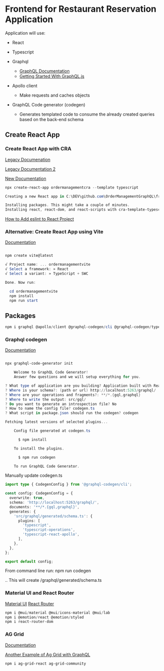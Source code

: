 # Frontend for Restaurant Reservation Application

Application will use:

- React
- Typescript
- Graphql

  - [GraphQL Documentation](https://graphql.org/)
  - [Getting Started With GraphQL.js](https://graphql.org/graphql-js/)

- Apollo client

  - Make requests and caches objects

- GraphQL Code generator (codegen)

  - Generates templated code to consume the already created queries based on the back-end schema

## Create React App

### Create React App with CRA

[Legacy Documenation](https://create-react-app.dev/docs/getting-started)

[Legacy Documentation 2](https://legacy.reactjs.org/docs/create-a-new-react-app.html)

[New Documentation](https://react.dev/learn/start-a-new-react-project)

```powershell
npx create-react-app ordermanagementcra --template typescript

Creating a new React app in C:\DEV\github.com\OrderManagementGraphQL\frontend\ordermanagementcra.

Installing packages. This might take a couple of minutes.
Installing react, react-dom, and react-scripts with cra-template-typescript...
```

[How to Add eslint to React Project](https://www.freecodecamp.org/news/how-to-add-eslint-to-your-react-project/)

### Alternative: Create React App using Vite

[Documentation](https://vitejs.dev/guide/)

```powershell

npm create vite@latest

√ Project name: ... ordermanagementvite
√ Select a framework: » React
√ Select a variant: » TypeScript + SWC

Done. Now run:

  cd ordermanagementvite
  npm install
  npm run start
```

## Packages

```powershell
npm i graphql @apollo/client @graphql-codegen/cli @graphql-codegen/typescript @graphql-codegen/typescript-operations @graphql-codegen/typescript-react-apollo

```

### Graphql codegen

[Documentation](https://the-guild.dev/graphql/codegen/docs/getting-started/installation)

```powershell

npx graphql-code-generator init

    Welcome to GraphQL Code Generator!
    Answer few questions and we will setup everything for you.

? What type of application are you building? Application built with React
? Where is your schema?: (path or url) http://localhost:5263/graphql/
? Where are your operations and fragments?: **/*.{gql,graphql}
? Where to write the output: src/gql/
? Do you want to generate an introspection file? No
? How to name the config file? codegen.ts
? What script in package.json should run the codegen? codegen

Fetching latest versions of selected plugins...

    Config file generated at codegen.ts

      $ npm install

    To install the plugins.

      $ npm run codegen

    To run GraphQL Code Generator.
```

Manually update codegen.ts

```typescript
import type { CodegenConfig } from '@graphql-codegen/cli';

const config: CodegenConfig = {
  overwrite: true,
  schema: 'http://localhost:5263/graphql/',
  documents: '**/*.{gql,graphql}',
  generates: {
    'src/graphql/generated/schema.ts': {
      plugins: [
        'typescript',
        'typescript-operations',
        'typescript-react-apollo',
      ],
    },
  },
};

export default config;
```

From command line run: npm run codegen

.. This will create /graphql/generated/schema.ts

### Material UI and React Router

[Material UI](https://mui.com/material-ui/getting-started/installation/)
[React Router](https://reactrouter.com/en/main)

```powershell
npm i @mui/material @mui/icons-material @mui/lab
npm i @emotion/react @emotion/styled
npm i react-router-dom
```

### AG Grid

[Documentation](https://www.ag-grid.com/react-data-grid/getting-started/)

[Another Example of Ag Grid with GraphQL](https://blog.ag-grid.com/building-crud-in-ag-grid-with-graphql-and-react/)

```powershell
npm i ag-grid-react ag-grid-community
```
